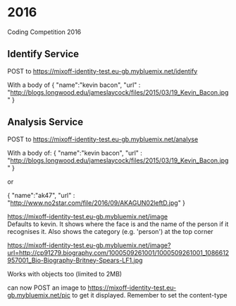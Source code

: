 # 2016
Coding Competition 2016


## Identify Service
POST to https://mixoff-identity-test.eu-gb.mybluemix.net/identify

With a body of
{
	"name":"kevin bacon",
	"url" : "http://blogs.longwood.edu/jameslaycock/files/2015/03/19_Kevin_Bacon.jpg"
}


## Analysis Service
POST to https://mixoff-identity-test.eu-gb.mybluemix.net/analyse

With a body of:
{
	"name":"kevin bacon",
	"url" : "http://blogs.longwood.edu/jameslaycock/files/2015/03/19_Kevin_Bacon.jpg"
}

or

{
	"name":"ak47",
	"url" : "http://www.no2star.com/file/2016/09/AKAGUN02leftD.jpg"
}

https://mixoff-identity-test.eu-gb.mybluemix.net/image  
Defaults to kevin. It shows where the face is and the name of the person if it recognises it. Also shows the category (e.g. 'person') at the top corner

https://mixoff-identity-test.eu-gb.mybluemix.net/image?url=http://cp91279.biography.com/1000509261001/1000509261001_1086612957001_Bio-Biography-Britney-Spears-LF1.jpg

Works with objects too (limited to 2MB)

can now POST an image to https://mixoff-identity-test.eu-gb.mybluemix.net/pic to get it displayed. Remember to set the content-type
